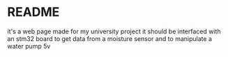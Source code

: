 # README
it's a web page made for my university project 
it should be interfaced with an stm32 board to get data from a moisture sensor 
and to manipulate a water pump 5v 
